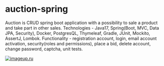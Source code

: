 # auction-spring
Auction is CRUD spring boot application with a possibility to sale a product and take part in other sales.
Technologies - Java17, Spring(Boot, MVC, Data JPA, Security), Docker, PostgresQL, Thymeleaf, Gradle, JUnit, Mockito, AssertJ, Lombok.
Functionality - registration account, login, email account activation, security(roles and permissions), place a bid, delete account, change password, captcha, unit tests.

[![imageup.ru](https://imageup.ru/img234/thumb/market3942057.jpg)](https://imageup.ru/img234/3942057/market.png.html)


